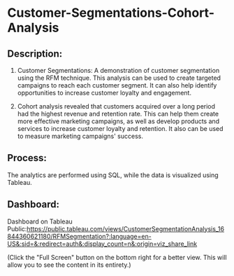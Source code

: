 # Customer-Segmentations-Cohort-Analysis

## Description:

1. Customer Segmentations: A demonstration of customer segmentation using the RFM technique. This analysis can be used to create targeted campaigns to reach each customer segment. It can also help identify opportunities to increase customer loyalty and engagement. 

2. Cohort analysis revealed that customers acquired over a long period had the highest revenue and retention rate. This can help them create more effective marketing campaigns, as well as develop products and services to increase customer loyalty and retention. It also can be used to measure marketing campaigns' success. 

## Process: 

The analytics are performed using SQL, while the data is visualized using Tableau.

## Dashboard: 

Dashboard on Tableau Public:https://public.tableau.com/views/CustomerSegmentationAnalysis_16844360621180/RFMSegmentation?:language=en-US&:sid=&:redirect=auth&:display_count=n&:origin=viz_share_link

(Click the "Full Screen" button on the bottom right for a better view. This will allow you to see the content in its entirety.)
